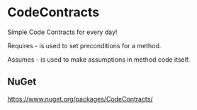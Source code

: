 CodeContracts
=============

Simple Code Contracts for every day!

Requires - is used to set preconditions for a method.

Assumes - is used to make assumptions in method code itself.

NuGet
-----
https://www.nuget.org/packages/CodeContracts/
